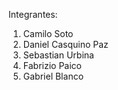 Integrantes:

1. Camilo Soto
2. Daniel Casquino Paz
3. Sebastian Urbina
4. Fabrizio Paico 
5. Gabriel Blanco 
